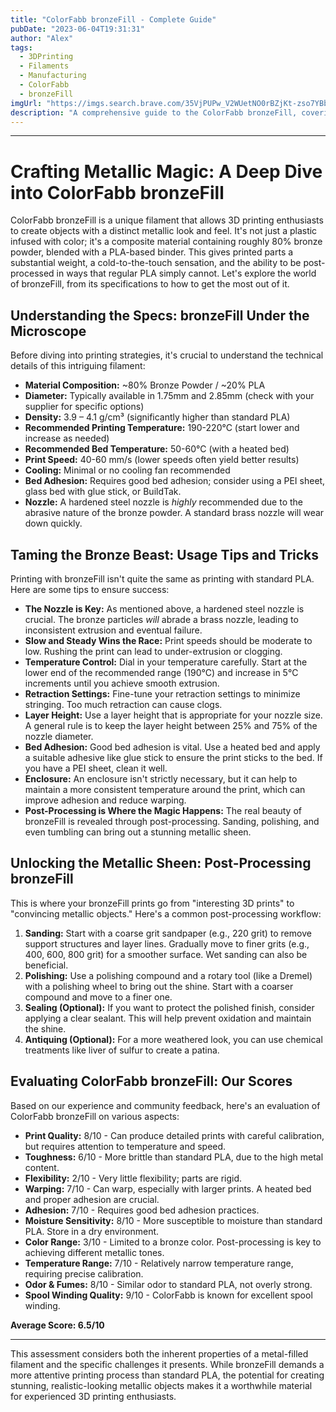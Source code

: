 ```yaml
---
title: "ColorFabb bronzeFill - Complete Guide"
pubDate: "2023-06-04T19:31:31"
author: "Alex"
tags:
  - 3DPrinting
  - Filaments
  - Manufacturing
  - ColorFabb
  - bronzeFill
imgUrl: "https://imgs.search.brave.com/35VjPUPw_V2WUetNO0rBZjKt-zso7YBbOK_R-nNyAt8/rs:fit:860:0:0:0/g:ce/aHR0cHM6Ly9tLm1l/ZGlhLWFtYXpvbi5j/b20vaW1hZ2VzL0kv/NDF3b2tzTmZVQ0wu/anBn"
description: "A comprehensive guide to the ColorFabb bronzeFill, covering specifications, usage tips, and comparisons with similar products."
---
```


---

# Crafting Metallic Magic: A Deep Dive into ColorFabb bronzeFill

ColorFabb bronzeFill is a unique filament that allows 3D printing enthusiasts to create objects with a distinct metallic look and feel. It's not just a plastic infused with color; it's a composite material containing roughly 80% bronze powder, blended with a PLA-based binder. This gives printed parts a substantial weight, a cold-to-the-touch sensation, and the ability to be post-processed in ways that regular PLA simply cannot. Let's explore the world of bronzeFill, from its specifications to how to get the most out of it.

## Understanding the Specs: bronzeFill Under the Microscope

Before diving into printing strategies, it's crucial to understand the technical details of this intriguing filament:

*   **Material Composition:** ~80% Bronze Powder / ~20% PLA
*   **Diameter:** Typically available in 1.75mm and 2.85mm (check with your supplier for specific options)
*   **Density:** 3.9 – 4.1 g/cm³ (significantly higher than standard PLA)
*   **Recommended Printing Temperature:** 190-220°C (start lower and increase as needed)
*   **Recommended Bed Temperature:** 50-60°C (with a heated bed)
*   **Print Speed:** 40-60 mm/s (lower speeds often yield better results)
*   **Cooling:** Minimal or no cooling fan recommended
*   **Bed Adhesion:** Requires good bed adhesion; consider using a PEI sheet, glass bed with glue stick, or BuildTak.
*   **Nozzle:** A hardened steel nozzle is *highly* recommended due to the abrasive nature of the bronze powder. A standard brass nozzle will wear down quickly.

## Taming the Bronze Beast: Usage Tips and Tricks

Printing with bronzeFill isn't quite the same as printing with standard PLA. Here are some tips to ensure success:

*   **The Nozzle is Key:** As mentioned above, a hardened steel nozzle is crucial. The bronze particles *will* abrade a brass nozzle, leading to inconsistent extrusion and eventual failure.
*   **Slow and Steady Wins the Race:** Print speeds should be moderate to low. Rushing the print can lead to under-extrusion or clogging.
*   **Temperature Control:** Dial in your temperature carefully. Start at the lower end of the recommended range (190°C) and increase in 5°C increments until you achieve smooth extrusion.
*   **Retraction Settings:** Fine-tune your retraction settings to minimize stringing. Too much retraction can cause clogs.
*   **Layer Height:** Use a layer height that is appropriate for your nozzle size. A general rule is to keep the layer height between 25% and 75% of the nozzle diameter.
*   **Bed Adhesion:** Good bed adhesion is vital. Use a heated bed and apply a suitable adhesive like glue stick to ensure the print sticks to the bed. If you have a PEI sheet, clean it well.
*   **Enclosure:** An enclosure isn't strictly necessary, but it can help to maintain a more consistent temperature around the print, which can improve adhesion and reduce warping.
*   **Post-Processing is Where the Magic Happens:** The real beauty of bronzeFill is revealed through post-processing. Sanding, polishing, and even tumbling can bring out a stunning metallic sheen.

## Unlocking the Metallic Sheen: Post-Processing bronzeFill

This is where your bronzeFill prints go from "interesting 3D prints" to "convincing metallic objects." Here's a common post-processing workflow:

1.  **Sanding:** Start with a coarse grit sandpaper (e.g., 220 grit) to remove support structures and layer lines. Gradually move to finer grits (e.g., 400, 600, 800 grit) for a smoother surface. Wet sanding can also be beneficial.
2.  **Polishing:** Use a polishing compound and a rotary tool (like a Dremel) with a polishing wheel to bring out the shine. Start with a coarser compound and move to a finer one.
3.  **Sealing (Optional):** If you want to protect the polished finish, consider applying a clear sealant. This will help prevent oxidation and maintain the shine.
4.  **Antiquing (Optional):** For a more weathered look, you can use chemical treatments like liver of sulfur to create a patina.

## Evaluating ColorFabb bronzeFill: Our Scores

Based on our experience and community feedback, here's an evaluation of ColorFabb bronzeFill on various aspects:

*   **Print Quality:** 8/10 - Can produce detailed prints with careful calibration, but requires attention to temperature and speed.
*   **Toughness:** 6/10 - More brittle than standard PLA, due to the high metal content.
*   **Flexibility:** 2/10 - Very little flexibility; parts are rigid.
*   **Warping:** 7/10 - Can warp, especially with larger prints. A heated bed and proper adhesion are crucial.
*   **Adhesion:** 7/10 - Requires good bed adhesion practices.
*   **Moisture Sensitivity:** 8/10 - More susceptible to moisture than standard PLA. Store in a dry environment.
*   **Color Range:** 3/10 - Limited to a bronze color. Post-processing is key to achieving different metallic tones.
*   **Temperature Range:** 7/10 - Relatively narrow temperature range, requiring precise calibration.
*   **Odor & Fumes:** 8/10 - Similar odor to standard PLA, not overly strong.
*   **Spool Winding Quality:** 9/10 - ColorFabb is known for excellent spool winding.

**Average Score: 6.5/10**

---

This assessment considers both the inherent properties of a metal-filled filament and the specific challenges it presents. While bronzeFill demands a more attentive printing process than standard PLA, the potential for creating stunning, realistic-looking metallic objects makes it a worthwhile material for experienced 3D printing enthusiasts.
